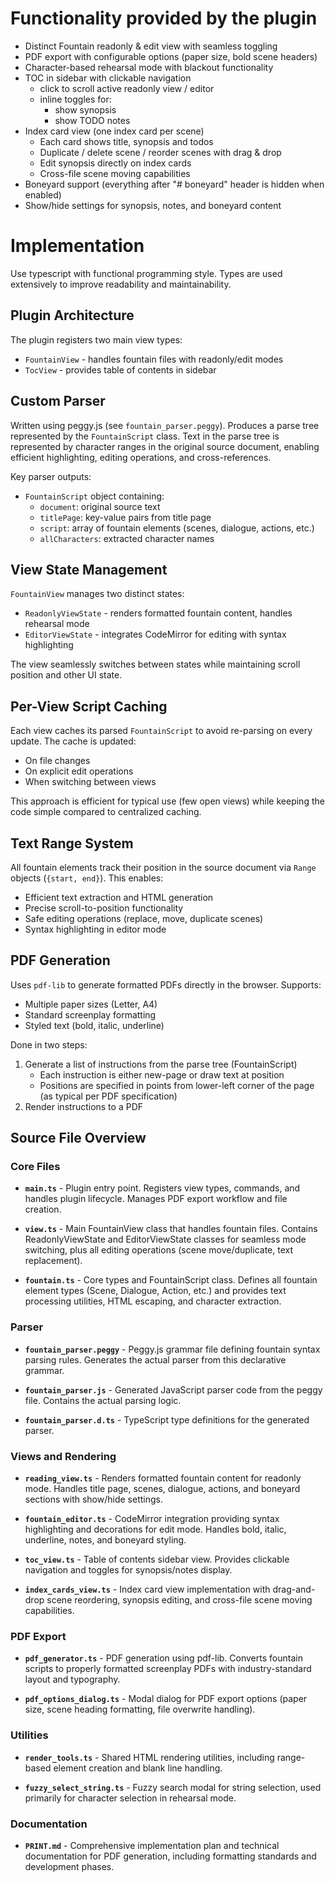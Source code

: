 # Functionality provided by the plugin

- Distinct Fountain readonly & edit view with seamless toggling
- PDF export with configurable options (paper size, bold scene headers)
- Character-based rehearsal mode with blackout functionality
- TOC in sidebar with clickable navigation
	- click to scroll active readonly view / editor
	- inline toggles for:
		- show synopsis
		- show TODO notes
- Index card view (one index card per scene)
  - Each card shows title, synopsis and todos
  - Duplicate / delete scene / reorder scenes with drag & drop
  - Edit synopsis directly on index cards
  - Cross-file scene moving capabilities
- Boneyard support (everything after "# boneyard" header is hidden when enabled)
- Show/hide settings for synopsis, notes, and boneyard content

# Implementation

Use typescript with functional programming style. Types are used extensively
to improve readability and maintainability.

## Plugin Architecture

The plugin registers two main view types:
- `FountainView` - handles fountain files with readonly/edit modes
- `TocView` - provides table of contents in sidebar

## Custom Parser

Written using peggy.js (see `fountain_parser.peggy`). Produces a parse tree represented by the `FountainScript` class. Text in the parse tree is represented by character ranges in the original source document, enabling efficient highlighting, editing operations, and cross-references.

Key parser outputs:
- `FountainScript` object containing:
  - `document`: original source text
  - `titlePage`: key-value pairs from title page
  - `script`: array of fountain elements (scenes, dialogue, actions, etc.)
  - `allCharacters`: extracted character names

## View State Management

`FountainView` manages two distinct states:
- `ReadonlyViewState` - renders formatted fountain content, handles rehearsal mode
- `EditorViewState` - integrates CodeMirror for editing with syntax highlighting

The view seamlessly switches between states while maintaining scroll position and other UI state.

## Per-View Script Caching

Each view caches its parsed `FountainScript` to avoid re-parsing on every update. The cache is updated:
- On file changes
- On explicit edit operations
- When switching between views

This approach is efficient for typical use (few open views) while keeping the code simple compared to centralized caching.

## Text Range System

All fountain elements track their position in the source document via `Range` objects (`{start, end}`). This enables:
- Efficient text extraction and HTML generation
- Precise scroll-to-position functionality
- Safe editing operations (replace, move, duplicate scenes)
- Syntax highlighting in editor mode

## PDF Generation

Uses `pdf-lib` to generate formatted PDFs directly in the browser. Supports:
- Multiple paper sizes (Letter, A4)
- Standard screenplay formatting
- Styled text (bold, italic, underline)

Done in two steps:
1. Generate a list of instructions from the parse tree (FountainScript)
	- Each instruction is either new-page or draw text at position
	- Positions are specified in points from lower-left corner of the page (as typical per PDF specification)
2. Render instructions to a PDF

## Source File Overview

### Core Files

- **`main.ts`** - Plugin entry point. Registers view types, commands, and handles plugin lifecycle. Manages PDF export workflow and file creation.

- **`view.ts`** - Main FountainView class that handles fountain files. Contains ReadonlyViewState and EditorViewState classes for seamless mode switching, plus all editing operations (scene move/duplicate, text replacement).

- **`fountain.ts`** - Core types and FountainScript class. Defines all fountain element types (Scene, Dialogue, Action, etc.) and provides text processing utilities, HTML escaping, and character extraction.

### Parser

- **`fountain_parser.peggy`** - Peggy.js grammar file defining fountain syntax parsing rules. Generates the actual parser from this declarative grammar.

- **`fountain_parser.js`** - Generated JavaScript parser code from the peggy file. Contains the actual parsing logic.

- **`fountain_parser.d.ts`** - TypeScript type definitions for the generated parser.

### Views and Rendering

- **`reading_view.ts`** - Renders formatted fountain content for readonly mode. Handles title page, scenes, dialogue, actions, and boneyard sections with show/hide settings.

- **`fountain_editor.ts`** - CodeMirror integration providing syntax highlighting and decorations for edit mode. Handles bold, italic, underline, notes, and boneyard styling.

- **`toc_view.ts`** - Table of contents sidebar view. Provides clickable navigation and toggles for synopsis/notes display.

- **`index_cards_view.ts`** - Index card view implementation with drag-and-drop scene reordering, synopsis editing, and cross-file scene moving capabilities.

### PDF Export

- **`pdf_generator.ts`** - PDF generation using pdf-lib. Converts fountain scripts to properly formatted screenplay PDFs with industry-standard layout and typography.

- **`pdf_options_dialog.ts`** - Modal dialog for PDF export options (paper size, scene heading formatting, file overwrite handling).

### Utilities

- **`render_tools.ts`** - Shared HTML rendering utilities, including range-based element creation and blank line handling.

- **`fuzzy_select_string.ts`** - Fuzzy search modal for string selection, used primarily for character selection in rehearsal mode.

### Documentation

- **`PRINT.md`** - Comprehensive implementation plan and technical documentation for PDF generation, including formatting standards and development phases.
